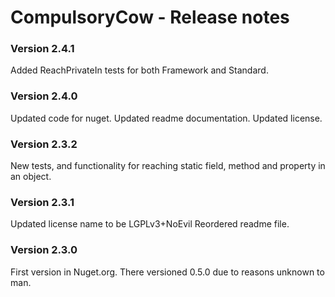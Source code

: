 CompulsoryCow - Release notes
====================

### Version 2.4.1
Added ReachPrivateIn tests for both Framework and Standard.

### Version 2.4.0
Updated code for nuget.
Updated readme documentation.
Updated license.

### Version 2.3.2
New tests, and functionality for reaching static field, method and property in an object.

### Version 2.3.1
Updated license name to be LGPLv3+NoEvil
Reordered readme file.

### Version 2.3.0
First version in Nuget.org.
There versioned 0.5.0 due to reasons unknown to man.
